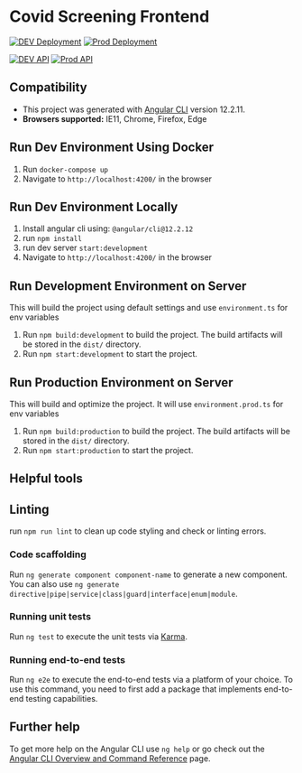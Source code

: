 # Covid Screening Frontend

[![DEV Deployment](https://img.shields.io/badge/Access%20Application-DEV-gray?logo=angular&logoColor=red&style=for-the-badge&labelColor=blue)](https://master.d22xb5r394bpkg.amplifyapp.com/)
[![Prod Deployment](https://img.shields.io/badge/Access%20Application-Prod-gray?logo=angular&logoColor=red&style=for-the-badge&labelColor=blue)](https://c19s.ised-isde.canada.ca/)

[![DEV API](https://img.shields.io/badge/Access%20API-DEV-gray?logo=aws-amplify&logoColor=yellow&style=for-the-badge&labelColor=purple)](https://25pdaq309i.execute-api.ca-central-1.amazonaws.com/dev/covidscreening)
[![Prod API](https://img.shields.io/badge/Access%20API-Prod-gray?logo=aws-amplify&logoColor=yellow&style=for-the-badge&labelColor=purple)](https://j6qbziqrgc.execute-api.ca-central-1.amazonaws.com/prod/covidscreening)

## Compatibility

- This project was generated with [Angular CLI](https://github.com/angular/angular-cli) version 12.2.11.
- **Browsers supported:** IE11, Chrome, Firefox, Edge

## Run Dev Environment Using Docker

1. Run `docker-compose up`
2. Navigate to `http://localhost:4200/` in the browser

## Run Dev Environment Locally

1. Install angular cli using: `@angular/cli@12.2.12`
2. run `npm install`
3. run dev server `start:development`
4. Navigate to `http://localhost:4200/` in the browser

## Run Development Environment on Server

This will build the project using default settings and use `environment.ts` for env variables

1. Run `npm build:development` to build the project. The build artifacts will be stored in the `dist/` directory.
2. Run `npm start:development` to start the project.

## Run Production Environment on Server

This will build and optimize the project. It will use `environment.prod.ts` for env variables

1. Run `npm build:production` to build the project. The build artifacts will be stored in the `dist/` directory.
2. Run `npm start:production` to start the project.

## Helpful tools

## Linting

run `npm run lint` to clean up code styling and check or linting errors.

### Code scaffolding

Run `ng generate component component-name` to generate a new component. You can also use `ng generate directive|pipe|service|class|guard|interface|enum|module`.

### Running unit tests

Run `ng test` to execute the unit tests via [Karma](https://karma-runner.github.io).

### Running end-to-end tests

Run `ng e2e` to execute the end-to-end tests via a platform of your choice. To use this command, you need to first add a package that implements end-to-end testing capabilities.

## Further help

To get more help on the Angular CLI use `ng help` or go check out the [Angular CLI Overview and Command Reference](https://angular.io/cli) page.
